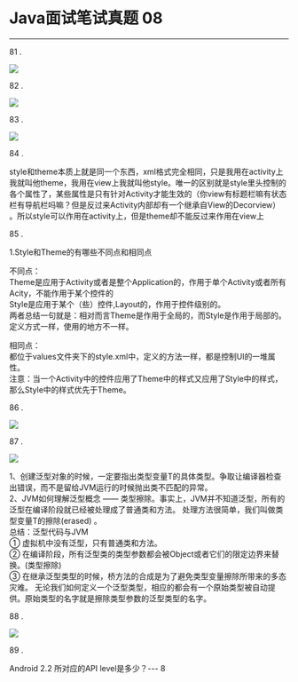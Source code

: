 # Java面试笔试真题 08
<hr>    
   
81 .    
   
![](https://i.imgur.com/BCwwLd4.jpg)   
  
82 . 
  
![](https://i.imgur.com/QG7jf9N.jpg)   
   
83 . 
   
![](https://i.imgur.com/KPlMFkD.jpg)   
   
84 . 
  

style和theme本质上就是同一个东西，xml格式完全相同，只是我用在activity上我就叫他theme，我用在view上我就叫他style。唯一的区别就是style里头控制的各个属性了，某些属性是只有针对Activity才能生效的（你view有标题栏嘛有状态栏有导航栏吗嘛？但是反过来Activity内部却有一个继承自View的Decorview） 。所以style可以作用在activity上，但是theme却不能反过来作用在view上
  
85 . 
  
1.Style和Theme的有哪些不同点和相同点

不同点：  
Theme是应用于Activity或者是整个Application的，作用于单个Activity或者所有Acity，不能作用于某个控件的  
Style是应用于某个（些）控件,Layout的，作用于控件级别的。  
两者总结一句就是：相对而言Theme是作用于全局的，而Style是作用于局部的。定义方式一样，使用的地方不一样。  

相同点：  
都位于values文件夹下的style.xml中，定义的方法一样，都是控制UI的一堆属性。  
注意：当一个Activity中的控件应用了Theme中的样式又应用了Style中的样式，那么Style中的样式优先于Theme。   
   
86 . 
   
![](https://i.imgur.com/jL37Lzv.jpg)   
   
87 . 
   
![](https://i.imgur.com/WsmV6ub.jpg)   
  
1、创建泛型对象的时候，一定要指出类型变量T的具体类型。争取让编译器检查出错误，而不是留给JVM运行的时候抛出类不匹配的异常。  
2、JVM如何理解泛型概念 —— 类型擦除。事实上，JVM并不知道泛型，所有的泛型在编译阶段就已经被处理成了普通类和方法。 处理方法很简单，我们叫做类型变量T的擦除(erased) 。   
总结：泛型代码与JVM  
① 虚拟机中没有泛型，只有普通类和方法。   
② 在编译阶段，所有泛型类的类型参数都会被Object或者它们的限定边界来替换。(类型擦除)   
③ 在继承泛型类型的时候，桥方法的合成是为了避免类型变量擦除所带来的多态灾难。 无论我们如何定义一个泛型类型，相应的都会有一个原始类型被自动提供。原始类型的名字就是擦除类型参数的泛型类型的名字。   
   
88 .  
  
![](https://i.imgur.com/qrYdOb0.jpg)   
   
89 .  

Android 2.2 所对应的API level是多少？--- 8    
  
